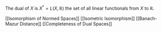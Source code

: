 The dual of $X$ is $X^{*}=L(X,\mathbb{R})$ the set of all linear functionals from $X$ to $\mathbb{R}$.

[[Isomorphism of Normed Spaces]]
[[Isometric Isomorphism]]
[[Banach-Mazur Distance]]
[[Completeness of Dual Spaces]]
